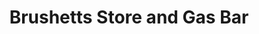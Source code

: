 ---
title: "Brushetts Store and Gas Bar"
url: /milltown/brushetts-store-and-gas-bar/
shop: convenience
---
